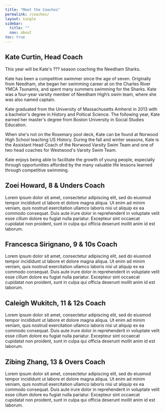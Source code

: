 ```yaml
---
title: "Meet the Coaches"
permalink: /coaches/
layout: single
sidebar:
  title: ""
  nav: about
toc: true
---
```


## Kate Curtin, Head Coach

This year will be Kate's ??? season coaching the Needham Sharks.

Kate has been a competitive swimmer since the age of seven.  Originally from Needham, she began her swimming career at on the Charles River YMCA Tsunamis, and spent many summers swimming for the Sharks. Kate was a four-year varsity member of Needham High’s swim team, where she was also named captain.

Kate graduated from the University of Massachusetts Amherst in 2013 with a bachelor's degree in History and Poltical Science. The following year, Kate earned her master's degree from Boston University in Social Studies Education.

When she's not on the Rosemary pool deck, Kate can be found at Norwood High School teaching US History. During the fall and winter seasons, Kate is the Assistant Head Coach of the Norwood Varsity Swim Team and one of two head coaches for Westwood's Varsity Swim Team. 

Kate enjoys being able to facilitate the growth of young people, especially through opportunities afforded by the many valuable life lessons learned through competitive swimming.

## Zoei Howard, 8 & Unders Coach

Lorem ipsum dolor sit amet, consectetur adipiscing elit, sed do eiusmod tempor incididunt ut labore et dolore magna aliqua. Ut enim ad minim veniam, quis nostrud exercitation ullamco laboris nisi ut aliquip ex ea commodo consequat. Duis aute irure dolor in reprehenderit in voluptate velit esse cillum dolore eu fugiat nulla pariatur. Excepteur sint occaecat cupidatat non proident, sunt in culpa qui officia deserunt mollit anim id est laborum.

## Francesca Sirignano, 9 & 10s Coach

Lorem ipsum dolor sit amet, consectetur adipiscing elit, sed do eiusmod tempor incididunt ut labore et dolore magna aliqua. Ut enim ad minim veniam, quis nostrud exercitation ullamco laboris nisi ut aliquip ex ea commodo consequat. Duis aute irure dolor in reprehenderit in voluptate velit esse cillum dolore eu fugiat nulla pariatur. Excepteur sint occaecat cupidatat non proident, sunt in culpa qui officia deserunt mollit anim id est laborum.

## Caleigh Wukitch, 11 & 12s Coach

Lorem ipsum dolor sit amet, consectetur adipiscing elit, sed do eiusmod tempor incididunt ut labore et dolore magna aliqua. Ut enim ad minim veniam, quis nostrud exercitation ullamco laboris nisi ut aliquip ex ea commodo consequat. Duis aute irure dolor in reprehenderit in voluptate velit esse cillum dolore eu fugiat nulla pariatur. Excepteur sint occaecat cupidatat non proident, sunt in culpa qui officia deserunt mollit anim id est laborum.

## Zibing Zhang, 13 & Overs Coach

Lorem ipsum dolor sit amet, consectetur adipiscing elit, sed do eiusmod tempor incididunt ut labore et dolore magna aliqua. Ut enim ad minim veniam, quis nostrud exercitation ullamco laboris nisi ut aliquip ex ea commodo consequat. Duis aute irure dolor in reprehenderit in voluptate velit esse cillum dolore eu fugiat nulla pariatur. Excepteur sint occaecat cupidatat non proident, sunt in culpa qui officia deserunt mollit anim id est laborum.

